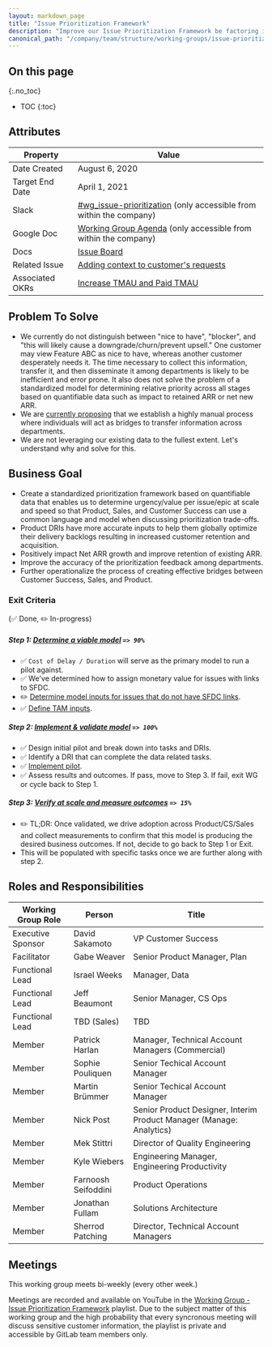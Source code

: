 ```yaml
---
layout: markdown_page
title: "Issue Prioritization Framework"
description: "Improve our Issue Prioritization Framework be factoring in Business goals, IACV, Cost into a common quantifiable representation"
canonical_path: "/company/team/structure/working-groups/issue-prioritization-framework/"
---
```


## On this page
{:.no_toc}

- TOC
{:toc}

## Attributes

| Property        | Value           |
|-----------------|-----------------|
| Date Created    | August 6, 2020  |
| Target End Date | April 1, 2021   |
| Slack           | [#wg_issue-prioritization](https://join.slack.com/share/zt-etotbmm9-FzhcHH0BGbw3~D4Xe5rAyg) (only accessible from within the company) |
| Google Doc      | [Working Group Agenda](https://docs.google.com/document/d/1oBWNxBSOJKrh3ubHwN5pI8243vBjJ-Y_Cax17A5abII/edit) (only accessible from within the company) |
| Docs            | [Issue Board](https://gitlab.com/groups/gitlab-com/-/boards/2086332?label_name[]=wg%3Aprioritization%20framework) |
| Related Issue   | [Adding context to customer's requests](https://gitlab.com/gitlab-com/sales-team/field-operations/sales-operations/-/issues/907) |
| Associated OKRs | [Increase TMAU and Paid TMAU](https://gitlab.com/gitlab-com/chief-of-staff-team/cos-team/-/issues/80) |

## Problem To Solve

- We currently do not distinguish between "nice to have", "blocker", and "this will likely cause a downgrade/churn/prevent upsell." One customer may view Feature ABC as nice to have, whereas another customer desperately needs it. The time necessary to collect this information, transfer it, and then disseminate it among departments is likely to be inefficient and error prone. It also does not solve the problem of a standardized model for determining relative priority across all stages based on quantifiable data such as impact to retained ARR or net new ARR. 
- We are [currently proposing](https://gitlab.com/gitlab-com/customer-success/okrs/-/issues/23) that we establish a highly manual process where individuals will act as bridges to transfer information across departments.
- We are not leveraging our existing data to the fullest extent. Let's understand why and solve for this. 

## Business Goal

- Create a standardized prioritization framework based on quantifiable data that enables us to determine urgency/value per issue/epic at scale and speed so that Product, Sales, and Customer Success can use a common language and model when discussing prioritization trade-offs.
- Product DRIs have more accurate inputs to help them globally optimize their delivery backlogs resulting in increased customer retention and acquisition.
- Positively impact Net ARR growth and improve retention of existing ARR.
- Improve the accuracy of the prioritization feedback among departments.
- Further operationalize the process of creating effective bridges between Customer Success, Sales, and Product.

### Exit Criteria

 (✅ Done, ✏️ In-progress)

##### Step 1: [Determine a viable model](https://gitlab.com/gitlab-com/Product/-/issues/1457) `=> 90%`

- ✅  `Cost of Delay / Duration` will serve as the primary model to run a pilot against.
- ✅  We've determined how to assign monetary value for issues with links to SFDC.
- ✏️ [Determine model inputs for issues that do not have SFDC links](https://gitlab.com/gitlab-com/Product/-/issues/1639).
- ✅ [Define TAM inputs](https://gitlab.com/gitlab-com/Product/-/issues/1635).

##### Step 2: [Implement & validate model](https://gitlab.com/gitlab-com/Product/-/issues/1563) `=> 100%`

- ✅ Design initial pilot and break down into tasks and DRIs.
- ✅ Identify a DRI that can complete the data related tasks.
- ✅ [Implement pilot](https://gitlab.com/gitlab-com/Product/-/issues/1563).
- ✅ Assess results and outcomes. If pass, move to Step 3. If fail, exit WG or cycle back to Step 1.

##### Step 3: [Verify at scale and measure outcomes](https://gitlab.com/gitlab-com/Product/-/issues/3546) `=> 15%`

- ✏️ TL;DR: Once validated, we drive adoption across Product/CS/Sales and collect measurements to confirm that this model is producing the desired business outcomes. If not, decide to go back to Step 1 or Exit.
- This will be populated with specific tasks once we are further along with step 2. 

## Roles and Responsibilities

| Working Group Role    | Person                   | Title                          |
|-----------------------|--------------------------|--------------------------------|
| Executive Sponsor     | David Sakamoto           | VP Customer Success         |
| Facilitator           | Gabe Weaver              | Senior Product Manager, Plan    |
| Functional Lead       | Israel Weeks               | Manager, Data |
| Functional Lead       | Jeff Beaumont            | Senior Manager, CS Ops |
| Functional Lead       | TBD (Sales)              | TBD |
| Member                | Patrick Harlan           | Manager, Technical Account Managers (Commercial) |
| Member                | Sophie Pouliquen         | Senior Techical Account Manager |
| Member                | Martin Brümmer         | Senior Techical Account Manager |
| Member                | Nick Post                | Senior Product Designer, Interim Product Manager (Manage: Analytics) |
| Member                | Mek Stittri              | Director of Quality Engineering |
| Member                | Kyle Wiebers             | Engineering Manager, Engineering Productivity |
| Member                | Farnoosh Seifoddini      | Product Operations |
| Member                | Jonathan Fullam          | Solutions Architecture |
| Member                | Sherrod Patching         | Director, Technical Account Managers |

## Meetings

This working group meets bi-weekly (every other week.)

Meetings are recorded and available on YouTube in the [Working Group - Issue Prioritization Framework](https://www.youtube.com/playlist?list=PL05JrBw4t0KrKoeXjf5Bdtapu9Cl3T7gI) playlist. 
Due to the subject matter of this working group and the high probability that every syncronous meeting will discuss sensitive customer information, the playlist is private and accessible by GitLab team members only.
